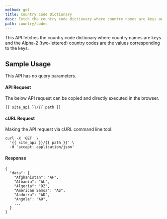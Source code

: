 ```yaml
---
method: get
title: Country Code Dictionary
desc: Fetch the country code dictionary where country names are keys and the Alpha-2 (two-lettered) country codes are the values corresponding to the keys.
path: country/codes
---
```


This API fetches the country code dictionary where country names are keys and the Alpha-2 (two-lettered) country codes are the values corresponding to the keys.

## Sample Usage

This API has no query parameters.

#### API Request

The below API request can be copied and directly executed in the browser.

```
{{ site_api }}/{{ path }}
```

#### cURL Request

Making the API request via cURL command line tool.

```
curl -X 'GET' \
  '{{ site_api }}/{{ path }}' \
  -H 'accept: application/json'
```

#### Response

```
{
  "data": {
    "Afghanistan": "AF",
    "Albania": "AL",
    "Algeria": "DZ",
    "American Samoa": "AS",
    "Andorra": "AD",
    "Angola": "AO",
    ...
  }
}
```
